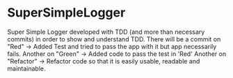 # SuperSimpleLogger
Super Simple Logger developed with TDD (and more than necessary commits) in order to show and understand TDD.
There will be a commit on "Red" -> Added Test and tried to pass the app with it but app necessarily fails.
Another on "Green" -> Added code to pass the test in 'Red'
Another on "Refactor" -> Refactor code so that it is easily usable, readable and maintainable.

